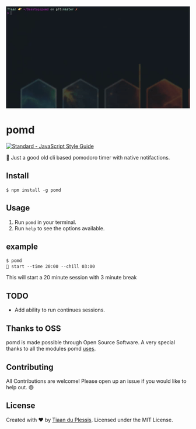 ![pomd demo](media/demo.gif)

# pomd
[![Standard - JavaScript Style Guide](https://cdn.rawgit.com/feross/standard/master/badge.svg)](https://github.com/feross/standard)

🍅 Just a good old cli based pomodoro timer with  native notifactions.

## Install

```
$ npm install -g pomd
```

## Usage

1. Run `pomd` in your terminal.
2. Run `help` to see the options available.

## example 

```
$ pomd
🍅 start --time 20:00 --chill 03:00
```
This will start a 20 minute session with 3 minute break

## TODO

- Add ability to run continues sessions.

## Thanks to OSS

pomd is made possible through Open Source Software. A very special thanks to all the modules pomd [uses](package.json).

## Contributing
All Contributions are welcome! Please open up an issue if you would like to help out. :smile:

## License
Created with ♥ by [Tiaan du Plessis](https://github.com/mightyCrow). Licensed under the MIT License.

